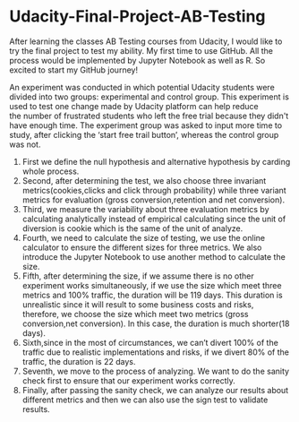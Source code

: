 # Udacity-Final-Project-AB-Testing
After learning the classes AB Testing courses from Udacity, I would like to try the final project to test my ability. My first time to use GitHub. All the process would be implemented by Jupyter Notebook as well as R. So excited to start my GitHub journey!

An experiment was conducted in which potential Udacity students were divided into two groups: experimental and control group. This experiment is used to test one change made by Udacity platform can help reduce the number of frustrated students who left the free trial because they didn't have enough time. The experiment group was asked to input more time to study, after clicking the ‘start free trail button’, whereas the control group was not. 

1. First we define the null hypothesis and alternative hypothesis by carding whole process. 
2. Second, after determining the test, we also choose three invariant metrics(cookies,clicks and click through probability) while three variant metrics for evaluation (gross conversion,retention and net conversion). 
3. Third, we measure the variability about three evaluation metrics by calculating analytically instead of empirical calculating since the unit of diversion is cookie which is the same of the unit of analyze. 
4. Fourth, we need to calculate the size of testing, we use the online calculator to ensure the different sizes for three metrics. We also introduce the Jupyter Notebook to use another method to calculate the size.
5. Fifth, after determining the size, if we assume there is no other experiment works simultaneously, if we use the size which meet three metrics and 100% traffic, the duration will be 119 days. This duration is unrealistic since it will result to some business costs and risks, therefore, we choose the size which meet two metrics (gross conversion,net conversion). In this case, the duration is much shorter(18 days).
6. Sixth,since in the most of circumstances, we can’t divert 100% of the traffic due to realistic implementations and risks, if we divert 80% of the traffic, the duration is 22 days. 
7. Seventh, we move to the process of analyzing. We want to do the sanity check first to ensure that our experiment works correctly.
8. Finally, after passing the sanity check, we can analyze our results about different metrics and then we can also use the sign test to validate results.
